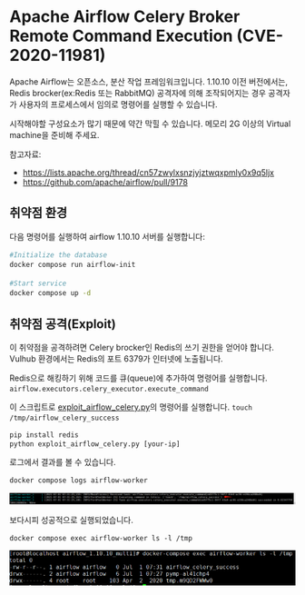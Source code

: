 # Apache Airflow Celery Broker Remote Command Execution (CVE-2020-11981)
Apache Airflow는 오픈소스, 분산 작업 프레임워크입니다.
1.10.10 이전 버전에서는, Redis brocker(ex:Redis 또는 RabbitMQ) 공격자에 의해 조작되어지는 경우 공격자가 사용자의 프로세스에서 임의로 명령어를 실행할 수 있습니다.

시작해야할 구성요소가 많기 때문에 약간 막힐 수 있습니다.
메모리 2G 이상의 Virtual machine을 준비해 주세요.

참고자료:
-  <https://lists.apache.org/thread/cn57zwylxsnzjyjztwqxpmly0x9q5ljx>
-  <https://github.com/apache/airflow/pull/9178>

## 취약점 환경

다음 명령어를 실행하여 airflow 1.10.10 서버를 실행합니다:

```bash
#Initialize the database
docker compose run airflow-init

#Start service
docker compose up -d
```

## 취약점 공격(Exploit)

이 취약점을 공격하려면 Celery brocker인 Redis의 쓰기 권한을 얻어야 합니다.
Vulhub 환경에서는 Redis의 포트 6379가 인터넷에 노출됩니다.

Redis으로 해킹하기 위해 코드를 큐(queue)에 추가하여 명령어를 실행합니다.
`airflow.executors.celery_executor.execute_command`

이 스크립트로 [exploit_airflow_celery.py](exploit_airflow_celery.py)의 명령어를 실행합니다. `touch /tmp/airflow_celery_success`

```
pip install redis
python exploit_airflow_celery.py [your-ip]
```

로그에서 결과를 볼 수 있습니다. 
```bash
docker compose logs airflow-worker
```

![](1.png)


보다시피 성공적으로 실행되었습니다.
```
docker compose exec airflow-worker ls -l /tmp
```
![](2.png)
